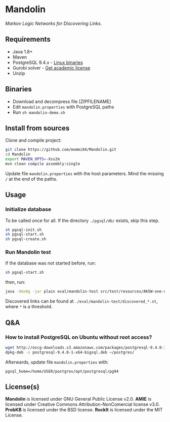 Mandolin
========

*Markov Logic Networks for Discovering Links.*

## Requirements

* Java 1.8+
* Maven
* PostgreSQL 9.4.x - [Linux binaries](http://oscg-downloads.s3.amazonaws.com/packages/postgresql-9.4.8-1-x64-bigsql.deb)
* Gurobi solver - [Get academic license](http://www.gurobi.com/academia/academia-center)
* Unzip

## Binaries

* Download and decompress file [ZIPFILENAME]
* Edit `mandolin.properties` with PostgreSQL paths
* Run `sh mandolin-demo.sh`

## Install from sources

Clone and compile project:

```bash
git clone https://github.com/mommi84/Mandolin.git
cd Mandolin
export MAVEN_OPTS=-Xss2m
mvn clean compile assembly:single
```

Update file `mandolin.properties` with the host parameters. Mind the missing `/` at the end of the paths.

## Usage

### Initialize database

To be called once for all. If the directory `./pgsql/db/` exists, skip this step.

```bash
sh pgsql-init.sh
sh pgsql-start.sh
sh pgsql-create.sh
```

### Run Mandolin test

If the database was not started before, run:

```bash
sh pgsql-start.sh
```

then, run:

```bash
java -Xmx8g -jar plain eval/mandolin-test src/test/resources/AKSW-one-out.nt http://mandolin.aksw.org/example/topic 95 10 95 false false false
```

Discovered links can be found at `./eval/mandolin-test/discovered_*.nt`, where `*` is a threshold.

## Q&A

### How to install PostgreSQL on Ubuntu without root access?

```bash
wget http://oscg-downloads.s3.amazonaws.com/packages/postgresql-9.4.8-1-x64-bigsql.deb
dpkg-deb -x postgresql-9.4.8-1-x64-bigsql.deb ~/postgres/
```

Afterwards, update file `mandolin.properties` with:

```
pgsql_home=/home/USER/postgres/opt/postgresql/pg94
```

## License(s)

**Mandolin** is licensed under GNU General Public License v2.0.
**AMIE** is licensed under Creative Commons Attribution-NonComercial license v3.0.
**ProbKB** is licensed under the BSD license.
**RockIt** is licensed under the MIT License.